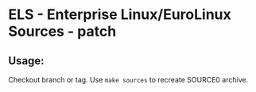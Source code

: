 # ELS - Enterprise Linux/EuroLinux Sources - patch
 
## Usage:
  Checkout branch or tag. Use `make sources` to recreate  SOURCE0 archive.
